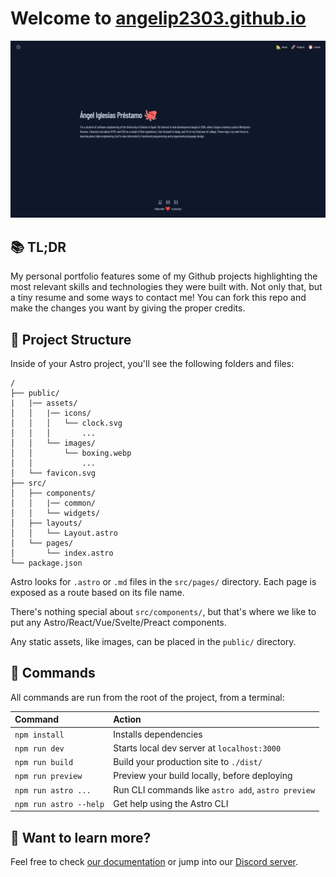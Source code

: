 # Welcome to [angelip2303.github.io](https://angelip2303.github.io)

![basics](https://raw.githubusercontent.com/angelip2303/angelip2303.github.io/master/src/assets/images/site.webp)

## 📚 TL;DR

My personal portfolio features some of my Github projects highlighting the most relevant skills and technologies they were built with. Not only that, but a tiny resume and some ways to contact me! You can fork this repo and make the changes you want by giving the proper credits.

## 🚀 Project Structure

Inside of your Astro project, you'll see the following folders and files:

```
/
├── public/
|   |── assets/
│   │   |── icons/
│   │   │   └── clock.svg
│   │   │       ...
│   │   └── images/
│   │       └── boxing.webp
│   │           ...
│   └── favicon.svg
├── src/
│   ├── components/
│   │   |── common/
│   │   └── widgets/
│   ├── layouts/
│   │   └── Layout.astro
│   └── pages/
│       └── index.astro
└── package.json
```

Astro looks for `.astro` or `.md` files in the `src/pages/` directory. Each page is exposed as a route based on its file name.

There's nothing special about `src/components/`, but that's where we like to put any Astro/React/Vue/Svelte/Preact components.

Any static assets, like images, can be placed in the `public/` directory.

## 🧞 Commands

All commands are run from the root of the project, from a terminal:

| Command                | Action                                             |
| :--------------------- | :------------------------------------------------- |
| `npm install`          | Installs dependencies                              |
| `npm run dev`          | Starts local dev server at `localhost:3000`        |
| `npm run build`        | Build your production site to `./dist/`            |
| `npm run preview`      | Preview your build locally, before deploying       |
| `npm run astro ...`    | Run CLI commands like `astro add`, `astro preview` |
| `npm run astro --help` | Get help using the Astro CLI                       |

## 👀 Want to learn more?

Feel free to check [our documentation](https://docs.astro.build) or jump into our [Discord server](https://astro.build/chat).
